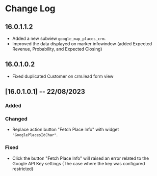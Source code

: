 # Change Log

## 16.0.1.1.2
 - Added a new subview `google_map_places_crm`.
 - Improved the data displayed on marker infowindow (added Expected Revenue, Probability, and Expected Closing)

## 16.0.1.0.2
 - Fixed duplicated Customer on crm.lead form view

## [16.0.1.0.1] -- 22/08/2023
### Added
### Changed
 - Replace action button "Fetch Place Info" with widget `"GooglePlacesIdChar"`.
### Fixed 
 - Click the button "Fetch Place Info" will raised an error related to the Google API Key settings (The case where the key was configured restricted)